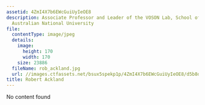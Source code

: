 ```yaml
---
assetid: 4ZmI4X7b6EWcGuiUyIeOE8
description: Associate Professor and Leader of the VOSON Lab, School of Sociology,
  Australian National University
file:
  contentType: image/jpeg
  details:
    image:
      height: 170
      width: 170
    size: 23886
  fileName: rob_ackland.jpg
  url: //images.ctfassets.net/bsux5spekp1p/4ZmI4X7b6EWcGuiUyIeOE8/d5b8d380d1635c9a39af05b37e018cae/rob_ackland.jpg
title: Robert Ackland
---
```

No content found